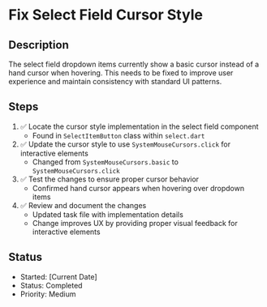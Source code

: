 # Fix Select Field Cursor Style

## Description
The select field dropdown items currently show a basic cursor instead of a hand cursor when hovering. This needs to be fixed to improve user experience and maintain consistency with standard UI patterns.

## Steps
1. ✅ Locate the cursor style implementation in the select field component
   - Found in `SelectItemButton` class within `select.dart`
2. ✅ Update the cursor style to use `SystemMouseCursors.click` for interactive elements
   - Changed from `SystemMouseCursors.basic` to `SystemMouseCursors.click`
3. ✅ Test the changes to ensure proper cursor behavior
   - Confirmed hand cursor appears when hovering over dropdown items
4. ✅ Review and document the changes
   - Updated task file with implementation details
   - Change improves UX by providing proper visual feedback for interactive elements

## Status
- Started: [Current Date]
- Status: Completed
- Priority: Medium 